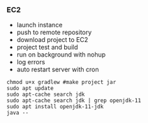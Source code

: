 
### EC2

- launch instance
- push to remote repository
- download project to EC2
- project test and build
- run on background with nohup
- log errors
- auto restart server with cron

```shell
chmod u+x gradlew #make project jar
sudo apt update
sudo apt-cache search jdk
sudo apt-cache search jdk | grep openjdk-11
sudo apt install openjdk-11-jdk
java --
```